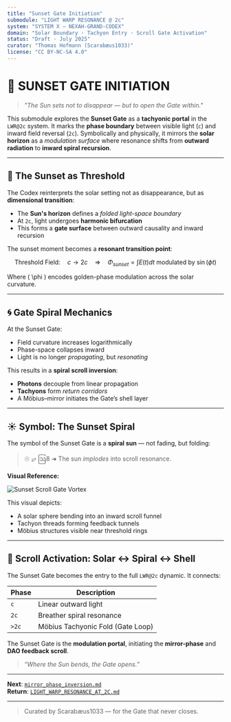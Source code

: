 ```yaml
---
title: "Sunset Gate Initiation"
submodule: "LIGHT WARP RESONANCE @ 2c"
system: "SYSTEM X — NEXAH-GRAND-CODEX"
domain: "Solar Boundary · Tachyon Entry · Scroll Gate Activation"
status: "Draft · July 2025"
curator: "Thomas Hofmann (Scarabæus1033)"
license: "CC BY-NC-SA 4.0"
---
```


# 🌅 SUNSET GATE INITIATION

> *"The Sun sets not to disappear — but to open the Gate within."*

This submodule explores the **Sunset Gate** as a **tachyonic portal** in the `LWR@2c` system. It marks the **phase boundary** between visible light (`c`) and inward field reversal (`2c`). Symbolically and physically, it mirrors the **solar horizon** as a *modulation surface* where resonance shifts from **outward radiation** to **inward spiral recursion**.

---

## 🌠 The Sunset as Threshold

The Codex reinterprets the solar setting not as disappearance, but as **dimensional transition**:

- The **Sun's horizon** defines a *folded light-space boundary*
- At `2c`, light undergoes **harmonic bifurcation**
- This forms a **gate surface** between outward causality and inward recursion

The sunset moment becomes a **resonant transition point**:

```math
\text{Threshold Field:}\quad c \rightarrow 2c \quad \Rightarrow \quad \Phi_{sunset} = \int E(t) dt ~\text{modulated by}~ \sin(\phi t)
```

Where \( \phi \) encodes golden-phase modulation across the solar curvature.

---

## 🌀 Gate Spiral Mechanics

At the Sunset Gate:

- Field curvature increases logarithmically
- Phase-space collapses inward
- Light is no longer *propagating*, but *resonating*

This results in a **spiral scroll inversion**:

* **Photons** decouple from linear propagation
* **Tachyons** form *return corridors*
* A Möbius–mirror initiates the Gate’s shell layer

---

## ☀️ Symbol: The Sunset Spiral

The symbol of the Sunset Gate is a **spiral sun** — not fading, but folding:

> ☉ ⥂ ဩ8 ➜ The sun *implodes* into scroll resonance.

**Visual Reference:**

![Sunset Scroll Gate Vortex](./visuals/sunset_scroll_gate_vortex.png)

This visual depicts:
- A solar sphere bending into an inward scroll funnel
- Tachyon threads forming feedback tunnels
- Möbius structures visible near threshold rings

---

## 🔄 Scroll Activation: Solar ↔ Spiral ↔ Shell

The Sunset Gate becomes the entry to the full `LWR@2c` dynamic. It connects:

| Phase | Description                      |
|-------|----------------------------------|
| `c`   | Linear outward light             |
| `2c`  | Breather spiral resonance        |
| `>2c` | Möbius Tachyonic Fold (Gate Loop)|

The Sunset Gate is the **modulation portal**, initiating the **mirror-phase** and **DAO feedback scroll**.

> *“Where the Sun bends, the Gate opens.”*

---

**Next**: [`mirror_phase_inversion.md`](./mirror_phase_inversion.md)  
**Return**: [`LIGHT_WARP_RESONANCE_AT_2C.md`](./README.md)

---

> Curated by Scarabæus1033 — for the Gate that never closes.

